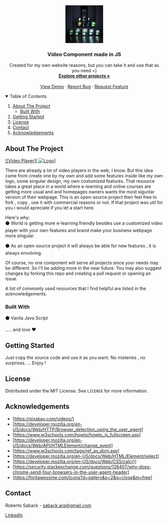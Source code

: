 
<!-- PROJECT LOGO -->
<br />
<p align="center">
  <a href="https://unsplash.com/photos/2rCggxMjd_8">
    <img src="https://github.com/RobertoSaback/Video-Player/blob/main/tvs.jpg" alt="Logo" width="120" height="120">
  </a>

  <h3 align="center">Video Component made in JS</h3>

  <p align="center">
    Created for my own website reasons, but you can take it and use that as you need =) 
    <br />
    <a href="https://github.com/RobertoSaback"><strong>Explore other projects »</strong></a>
    <br />
    <br />
    <a href="https://robertosaback.github.io/Video-Player/">View Demo</a>
    ·
    <a href="https://github.com/robertosaback/Video-Player-Component/issues">Report Bug</a>
    ·
    <a href="https://github.com/robertosaback/Video-Player-Component/issues">Request Feature</a>
  </p>
</p>



<!-- TABLE OF CONTENTS -->
<details open="open">
  <summary>Table of Contents</summary>
  <ol>
    <li>
      <a href="#about-the-project">About The Project</a>
      <ul>
        <li><a href="#built-with">Built With</a></li>
      </ul>
    </li>
    <li>
      <a href="#getting-started">Getting Started</a>
    </li>
    <li><a href="#license">License</a></li>
    <li><a href="#contact">Contact</a></li>
    <li><a href="#acknowledgements">Acknowledgements</a></li>
  </ol>
</details>



<!-- ABOUT THE PROJECT -->
## About The Project

[![Video Player][ <img src="" alt="Logo" width="80" height="80">]](https://example.com)

There are already a lot of video players in the web, I know. But this idea came from create one by my own and add some features inside like my own logo, some singular design, my own costumized features. That resource takes a great place in a world where e-learning and online courses are getting more usual and  and homepages owners wants the most  sigunlar version  of their webpage. This is an open-source project then feel free to fork , copy , use it with commercial reasons or not.  If that project was util for you i would apreciate  if you  let a  start here.

Here's why:<br>
⚫  World is getting more e-learning friendly besides use a customized video player with  your own features and brand make your business webpage more singular.<br>

⚫  As an open-source project it will always be able for new features , it is always envolving.<br>

Of course, no one component will serve all projects since your needs may be different. So I'll be adding more in the near future. You may also suggest changes by forking this repo and creating a pull request or opening an issue. 

A list of commonly used resources that I find helpful are listed in the acknowledgements.

### Built With<br>

⚫  Vanila Java Script <br>

..... and  love :heart: 



<!-- GETTING STARTED -->
## Getting Started

Just copy the source code and use it as you want. No misteries , no surprises. 
... Enjoy ! 

<!-- LICENSE -->
## License

Distributed under the MIT License. See `LICENSE` for more information.

<!-- ACKNOWLEDGEMENTS -->
## Acknowledgements
* [https://pixabay.com/videos/]
* [https://developer.mozilla.org/en-US/docs/Web/HTTP/Browser_detection_using_the_user_agent]
* [https://www.w3schools.com/howto/howto_js_fullscreen.asp]
* [https://developer.mozilla.org/en-US/docs/Web/API/HTMLElement/change_event]
* [https://www.w3schools.com/tags/ref_av_dom.asp]
* [https://developer.mozilla.org/en-US/docs/Web/HTML/Element/select]
* [https://developer.mozilla.org/en-US/docs/Web/CSS/calc()]
* [https://security.stackexchange.com/questions/126407/why-does-chrome-send-four-browsers-in-the-user-agent-header]
* [https://fontawesome.com/icons?d=gallery&p=2&q=close&m=free]

<!-- CONTACT -->
## Contact

Roberto Saback  - saback.arq@gmail.com

<a href="https://www.linkedin.com/in/roberto-saback-52632446/">LinkedIn</a>

